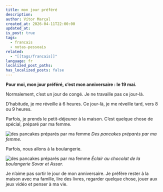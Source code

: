 ```yaml
---
title: mon jour préféré
description: 
author: Vítor Marçal
created_at: 2026-04-11T22:00:00
updated_at: 
is_post: true
tags:
  - francais
  - notas-pessoais
related:
  - "[[tags/francais]]"
language: fr
localized_post_paths: 
has_localized_posts: false
---
```

**Pour moi, mon jour préféré, c’est mon anniversaire : le 19 mai.**  

Normalement, c’est un jour de congé. Je ne travaille pas ce jour-là.  

D’habitude, je me réveille à 6 heures. Ce jour-là, je me réveille tard, vers 8 ou 9 heures.  

Parfois, je prends le petit-déjeuner à la maison. C’est quelque chose de spécial, préparé par ma femme.

![des pancakes préparés par ma femme](/img/mon-jour-prefere/mon-jour-prefere-pancakes-a-la-maison.jpg)
*Des pancakes préparés par ma femme.*

Parfois, nous allons à la boulangerie.  

![des pancakes préparés par ma femme](/img/mon-jour-prefere/mon-jour-prefere-eclair-au-chocolat.jpg)
*Éclair au chocolat de la boulangerie Sovar et Assar.* 

Je n’aime pas sortir le jour de mon anniversaire. Je préfère rester à la maison avec ma famille, lire des livres, regarder quelque chose, jouer aux jeux vidéo et penser à ma vie.


